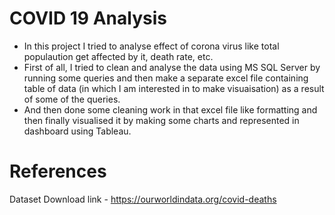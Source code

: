 # COVID 19 Analysis
- In this project I tried to analyse effect of corona virus like total populaution get affected by it, death rate, etc.
- First of all, I tried to clean and analyse the data using  MS SQL Server by running some queries and then make a separate excel file containing table of data (in which I am interested in to make visuaisation) as a result of some of the queries.
- And then done some cleaning work in that excel file like formatting and then finally visualised it by making some charts and represented in dashboard using Tableau.

# References

Dataset Download link - https://ourworldindata.org/covid-deaths